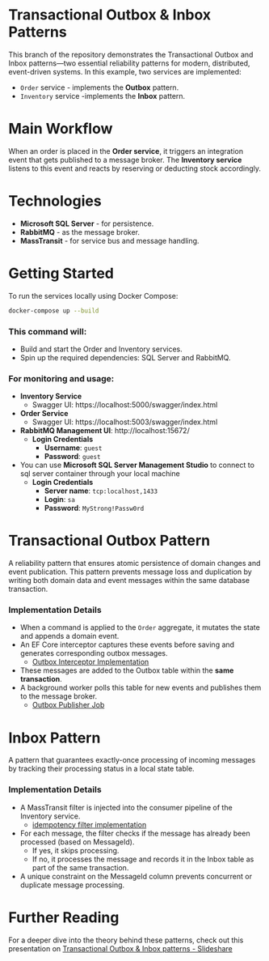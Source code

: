 # Transactional Outbox & Inbox Patterns
This branch of the repository demonstrates the Transactional Outbox and Inbox patterns—two essential reliability patterns for modern, distributed, event-driven systems.
In this example, two services are implemented:
* `Order` service - implements the **Outbox** pattern.
* `Inventory` service -implements the **Inbox** pattern.

# Main Workflow
When an order is placed in the **Order service**, it triggers an integration event that gets published to a message broker. The **Inventory service** listens to this event and reacts by reserving or deducting stock accordingly.

# Technologies
* **Microsoft SQL Server** - for persistence.
* **RabbitMQ** - as the message broker.
* **MassTransit** - for service bus and message handling.

# Getting Started
To run the services locally using Docker Compose:
```bash
docker-compose up --build
```
### This command will:
* Build and start the Order and Inventory services.
* Spin up the required dependencies: SQL Server and RabbitMQ.

### For monitoring and usage:
* **Inventory Service**
  * Swagger UI: https://localhost:5000/swagger/index.html
* **Order Service**
  * Swagger UI: https://localhost:5003/swagger/index.html
* **RabbitMQ Management UI**: http://localhost:15672/
  * **Login Credentials**
    * **Username**: `guest`
    * **Password**: `guest`
* You can use **Microsoft SQL Server Management Studio** to connect to sql server container through your local machine
  * **Login Credentials**
    * **Server name**: `tcp:localhost,1433` 
    * **Login**: `sa`
    * **Password**: `MyStrong!Passw0rd`
  
# Transactional Outbox Pattern
A reliability pattern that ensures atomic persistence of domain changes and event publication. This pattern prevents message loss and duplication by writing both domain data and event messages within the same database transaction.

### Implementation Details
* When a command is applied to the `Order` aggregate, it mutates the state and appends a domain event.
* An EF Core interceptor captures these events before saving and generates corresponding outbox messages.
  * [Outbox Interceptor Implementation](https://github.com/MaysaM-M-Mousa/SimpleECommerce/blob/outbox-inbox-demo/source/Order/Order.Persistence/Interceptors/OutboxInterceptor.cs)
* These messages are added to the Outbox table within the **same transaction**.
* A background worker polls this table for new events and publishes them to the message broker.
  * [Outbox Publisher Job](https://github.com/MaysaM-M-Mousa/SimpleECommerce/blob/outbox-inbox-demo/source/Order/Order.Infrastructure/BackgroundJobs/ProcessOutboxMessagesJob.cs)

# Inbox Pattern
A pattern that guarantees exactly-once processing of incoming messages by tracking their processing status in a local state table.

### Implementation Details
* A MassTransit filter is injected into the consumer pipeline of the Inventory service.
  * [idempotency filter implementation](https://github.com/MaysaM-M-Mousa/SimpleECommerce/blob/outbox-inbox-demo/source/BuildingBlocks/BuildingBlocks.Application/Idempotency/IdempotentIntegrationEventFilter.cs)
* For each message, the filter checks if the message has already been processed (based on MessageId).
  * If yes, it skips processing.
  * If no, it processes the message and records it in the Inbox table as part of the same transaction.
* A unique constraint on the MessageId column prevents concurrent or duplicate message processing.

# Further Reading
For a deeper dive into the theory behind these patterns, check out this presentation on [Transactional Outbox & Inbox patterns - Slideshare](https://www.slideshare.net/slideshow/transactional-outbox-inbox-patterns-pptx/277579109)
